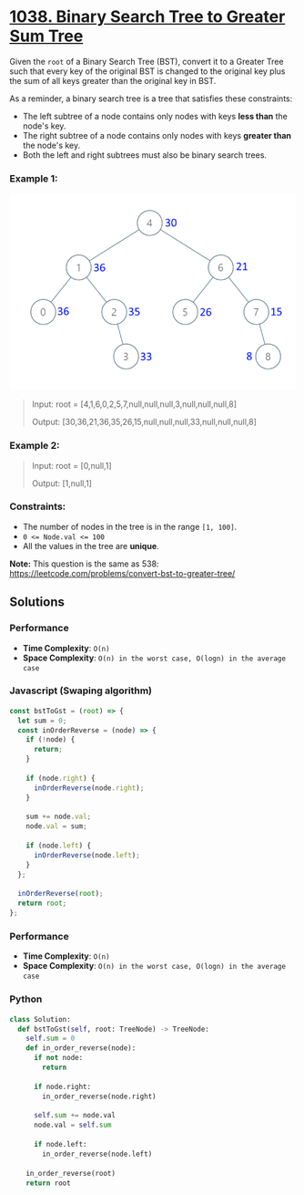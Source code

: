 # [1038. Binary Search Tree to Greater Sum Tree](https://leetcode.com/problems/binary-search-tree-to-greater-sum-tree/description/)

Given the `root` of a Binary Search Tree (BST), convert it to a Greater Tree such that every key of the original BST is changed to the original key plus the sum of all keys greater than the original key in BST.

As a reminder, a binary search tree is a tree that satisfies these constraints:

- The left subtree of a node contains only nodes with keys **less than** the node's key.
- The right subtree of a node contains only nodes with keys **greater than** the node's key.
- Both the left and right subtrees must also be binary search trees.


### Example 1:
![](./images/tree.png)
> Input: root = [4,1,6,0,2,5,7,null,null,null,3,null,null,null,8]
>
> Output: [30,36,21,36,35,26,15,null,null,null,33,null,null,null,8]


### Example 2:
> Input: root = [0,null,1]
>
> Output: [1,null,1]
 

### Constraints:
- The number of nodes in the tree is in the range `[1, 100]`.
- `0 <= Node.val <= 100`
- All the values in the tree are **unique**.


**Note:** This question is the same as 538: https://leetcode.com/problems/convert-bst-to-greater-tree/


## Solutions

### Performance

- **Time Complexity**: `O(n)`
- **Space Complexity**: `O(n) in the worst case, O(logn) in the average case`

### Javascript (Swaping algorithm)
```javascript
const bstToGst = (root) => {
  let sum = 0;
  const inOrderReverse = (node) => {
    if (!node) {
      return;
    }

    if (node.right) {
      inOrderReverse(node.right);
    }

    sum += node.val;
    node.val = sum;

    if (node.left) {
      inOrderReverse(node.left);
    }
  };

  inOrderReverse(root);
  return root;
};
```

### Performance

- **Time Complexity**: `O(n)`
- **Space Complexity**: `O(n) in the worst case, O(logn) in the average case`

### Python
```python
class Solution:
  def bstToGst(self, root: TreeNode) -> TreeNode:
    self.sum = 0
    def in_order_reverse(node):
      if not node:
        return
      
      if node.right:
        in_order_reverse(node.right)

      self.sum += node.val
      node.val = self.sum

      if node.left:
        in_order_reverse(node.left)

    in_order_reverse(root)
    return root
```